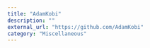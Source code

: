 ```yaml
---
title: "AdamKobi"
description: ""
external_url: "https://github.com/AdamKobi"
category: "Miscellaneous"
---
```

